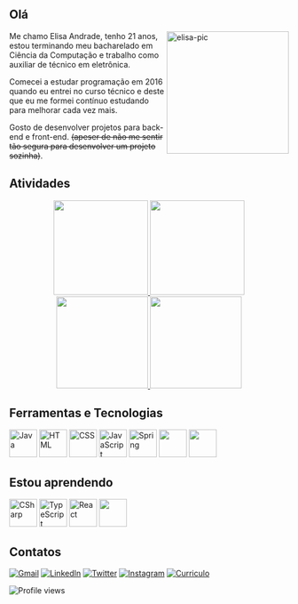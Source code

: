 ## Olá

<img align="right" alt="elisa-pic" width= "220" src="https://cdn.discordapp.com/attachments/695378966072000612/930846538748555284/ezgif.com-gif-maker.gif?width=676&height=676">

Me chamo Elisa Andrade, tenho 21 anos, estou terminando meu bacharelado em Ciência da Computação e trabalho como auxiliar de técnico em eletrônica.

Comecei a estudar programação em 2016 quando eu entrei no curso técnico e deste que eu me formei contínuo estudando para melhorar cada vez mais.

Gosto de desenvolver projetos para back-end e front-end. ~~(apeser de não me sentir tão segura para desenvolver um projeto sozinha)~~.

## Atividades

<div align="center" >
  <a href="https://github.com/elisalvsan">
 <!-- <img height="170em" src="https://github-readme-stats.vercel.app/api?username=elisalvsan&show_icons=true&theme=radical&include_all_commits=true&count_private=true">-->
    <img height="170em" src="https://github-readme-stats.vercel.app/api?username=elisalvsan&show_icons=true&theme=radical&hide_border=true&include_all_commits=true&count_private=true">
 <img height="170em" src="https://github-readme-stats-git-masterrstaa-rickstaa.vercel.app/api/top-langs/?username=elisalvsan&layout=compact&langs_count=10&theme=radical"/>
  <img height="165em" src= "https://streak-stats.demolab.com?user=elisalvsan&theme=radical&hide_border=true&border_radius=5&locale=pt_BR"/>
  <img height="165em" src="https://github-profile-summary-cards.vercel.app/api/cards/profile-details?username=elisalvsan&theme=radical"/>
  </a>
</div>

## Ferramentas e Tecnologias

<div>
  <img height="50px" src="https://cdn.jsdelivr.net/gh/devicons/devicon/icons/java/java-original-wordmark.svg" alt="Java"/>
  <img height="50px" src="https://cdn.jsdelivr.net/gh/devicons/devicon/icons/html5/html5-original-wordmark.svg" alt="HTML"/>
  <img height="50px" src="https://cdn.jsdelivr.net/gh/devicons/devicon/icons/css3/css3-original-wordmark.svg" alt="CSS"/>
  <img height="50px" src="https://cdn.jsdelivr.net/gh/devicons/devicon/icons/javascript/javascript-original.svg" alt="JavaScript"/>
  <img height="50px" src="https://cdn.jsdelivr.net/gh/devicons/devicon/icons/spring/spring-original-wordmark.svg" alt="Spring"/>
  <img height="50px" src="https://cdn.jsdelivr.net/gh/devicons/devicon/icons/git/git-plain.svg" />
  <img height="50px" src="https://cdn.jsdelivr.net/gh/devicons/devicon/icons/vscode/vscode-original.svg" />
</div>

## Estou aprendendo
<div>
    <img height="50px" src="https://cdn.jsdelivr.net/gh/devicons/devicon/icons/csharp/csharp-original.svg" alt="CSharp"/>
    <img height="50px" src="https://cdn.jsdelivr.net/gh/devicons/devicon/icons/typescript/typescript-original.svg" alt="TypeScript"/>
    <img height="50px" src="https://cdn.jsdelivr.net/gh/devicons/devicon/icons/react/react-original.svg"" alt="React"/>
    <img height="50px" src="https://cdn.jsdelivr.net/gh/devicons/devicon/icons/php/php-plain.svg" />

</div>
  
## Contatos
  
  [![Gmail](https://img.shields.io/badge/Gmail-D14836?style=for-the-badge&logo=gmail&logoColor=white)](mailto:elisalvsan@gmail.com)
  [![LinkedIn](https://img.shields.io/badge/Elisa%20Andrade-%230077B5.svg?style=for-the-badge&logo=linkedin&logoColor=white)](https://www.linkedin.com/in/elisamaria-alvesdeandrade/)
  [![Twitter](https://img.shields.io/badge/@alvsandrd-%231DA1F2.svg?style=for-the-badge&logo=Twitter&logoColor=white)](https://twitter.com/alvsandrd)
  [![Instagram](https://img.shields.io/badge/@alvsandrd-%23E4405F.svg?style=for-the-badge&logo=Instagram&logoColor=white)](https://instagram.com/alvsandrd)
   [![Curriculo](https://img.shields.io/badge/Curriculo-%18c71e.svg?style=for-the-badge&logo=&logoColor=white)](https://drive.google.com/file/d/1iZ4Pe4Aq3s71Dli_QSP8PGM_5RD0QEya/view?usp=sharing)

  <img src="https://komarev.com/ghpvc/?username=elisalvsan&color=ff69b4&style=for-the-badge&label=Vista+de+perfil" alt="Profile views" /> </p>
